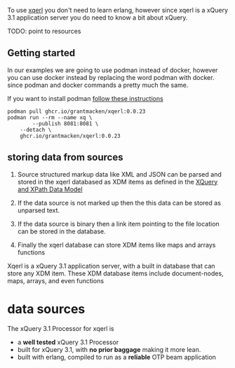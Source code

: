  <!--
 title: xqerl documentation
 layout: docs_tpl
-->

To use [xqerl](https://zadean.github.io/xqerl) you don't need to learn erlang, however since
xqerl is a xQuery 3.1 application server you do need to know a bit about xQuery.

TODO: point to resources 

## Getting started

In our examples we are going to use podman instead of docker,
however you can use docker instead by replacing the word podman with docker.
since podman and docker commands a pretty much the same.

If you want to install podman [follow these instructions](https://podman.io/getting-started/installation)


```
podman pull ghcr.io/grantmacken/xqerl:0.0.23
podman run --rm --name xq \
		--publish 8081:8081 \
    --detach \
    ghcr.io/grantmacken/xqerl:0.0.23
```



## storing data from sources

1. Source structured markup data like XML and JSON can be parsed and stored in the xqerl databased as XDM items as defined in
the [XQuery and XPath Data Model](https://www.w3.org/TR/xpath-datamodel-31)

2. If the data source is not marked up then the this data can be stored as unparsed text. 

3. If the data source is binary then a link item pointing to the file location can be stored in the database.

4. Finally the xqerl database can store XDM items like maps and arrays functions


Xqerl is a xQuery 3.1 application server, with a built in database that
can store any XDM item. These XDM database items include document-nodes, maps, arrays, and even functions

# data sources

The xQuery 3.1 Processor for xqerl is 
* a **well tested** xQuery 3.1 Processor
* built for xQuery 3.1, with **no prior baggage** making it more lean.
* built with erlang, compiled to run as a **reliable** OTP beam application


